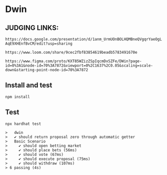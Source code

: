 # Dwin

## JUDGING LINKS:

`https://docs.google.com/presentation/d/1anm_UrmUOnBOLHQMBneQVgqrYaeOgLAqE9XHEnfBvCM/edit?usp=sharing`

`https://www.loom.com/share/9cec2fbf83854619beadb5783491670e`

`https://www.figma.com/proto/KXT85WZizZSpIqcmDxSZFe/DWin?page-id=0%3A1&node-id=70%3A7872&viewport=0%2C1637%2C0.05&scaling=scale-down&starting-point-node-id=70%3A7872`

## Install and test

```
npm install 
```

## Test

```
npx hardhat test
```
```
>   dwin
>   ✔ should return proposal zero through automatic getter
>   Basic Scenario
>     ✔ should open betting market
>     ✔ should place bets (56ms)
>     ✔ should vote (67ms)
>     ✔ should execute proposal (75ms)
>     ✔ should withdraw (107ms)
> 6 passing (4s)
```
